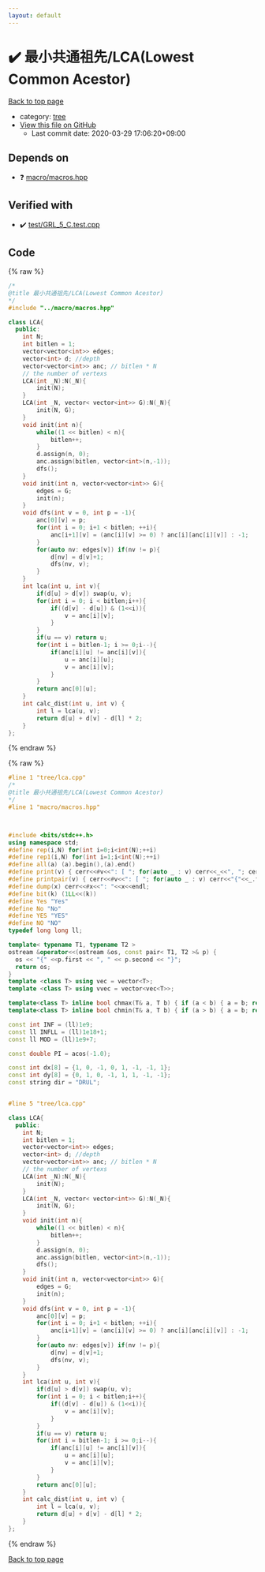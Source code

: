 ```yaml
---
layout: default
---
```


<!-- mathjax config similar to math.stackexchange -->
<script type="text/javascript" async
  src="https://cdnjs.cloudflare.com/ajax/libs/mathjax/2.7.5/MathJax.js?config=TeX-MML-AM_CHTML">
</script>
<script type="text/x-mathjax-config">
  MathJax.Hub.Config({
    TeX: { equationNumbers: { autoNumber: "AMS" }},
    tex2jax: {
      inlineMath: [ ['$','$'] ],
      processEscapes: true
    },
    "HTML-CSS": { matchFontHeight: false },
    displayAlign: "left",
    displayIndent: "2em"
  });
</script>

<script type="text/javascript" src="https://cdnjs.cloudflare.com/ajax/libs/jquery/3.4.1/jquery.min.js"></script>
<script src="https://cdn.jsdelivr.net/npm/jquery-balloon-js@1.1.2/jquery.balloon.min.js" integrity="sha256-ZEYs9VrgAeNuPvs15E39OsyOJaIkXEEt10fzxJ20+2I=" crossorigin="anonymous"></script>
<script type="text/javascript" src="../../assets/js/copy-button.js"></script>
<link rel="stylesheet" href="../../assets/css/copy-button.css" />


# :heavy_check_mark: 最小共通祖先/LCA(Lowest Common Acestor)

<a href="../../index.html">Back to top page</a>

* category: <a href="../../index.html#c0af77cf8294ff93a5cdb2963ca9f038">tree</a>
* <a href="{{ site.github.repository_url }}/blob/master/tree/lca.cpp">View this file on GitHub</a>
    - Last commit date: 2020-03-29 17:06:20+09:00




## Depends on

* :question: <a href="../macro/macros.hpp.html">macro/macros.hpp</a>


## Verified with

* :heavy_check_mark: <a href="../../verify/test/GRL_5_C.test.cpp.html">test/GRL_5_C.test.cpp</a>


## Code

<a id="unbundled"></a>
{% raw %}
```cpp
/*
@title 最小共通祖先/LCA(Lowest Common Acestor)
*/
#include "../macro/macros.hpp"

class LCA{
  public:
    int N;
    int bitlen = 1;
    vector<vector<int>> edges;
    vector<int> d; //depth
    vector<vector<int>> anc; // bitlen * N
    // the number of vertexs
    LCA(int _N):N(_N){
        init(N);
    }
    LCA(int _N, vector< vector<int>> G):N(_N){
        init(N, G);
    }
    void init(int n){
        while((1 << bitlen) < n){
            bitlen++;
        }
        d.assign(n, 0);
        anc.assign(bitlen, vector<int>(n,-1));
        dfs();
    }
    void init(int n, vector<vector<int>> G){
        edges = G;
        init(n);
    }
    void dfs(int v = 0, int p = -1){
        anc[0][v] = p;
        for(int i = 0; i+1 < bitlen; ++i){
            anc[i+1][v] = (anc[i][v] >= 0) ? anc[i][anc[i][v]] : -1;
        }
        for(auto nv: edges[v]) if(nv != p){
            d[nv] = d[v]+1;
            dfs(nv, v);
        }
    }
    int lca(int u, int v){
        if(d[u] > d[v]) swap(u, v);
        for(int i = 0; i < bitlen;i++){
            if((d[v] - d[u]) & (1<<i)){
                v = anc[i][v];
            }
        }
        if(u == v) return u;
        for(int i = bitlen-1; i >= 0;i--){
            if(anc[i][u] != anc[i][v]){
                u = anc[i][u];
                v = anc[i][v];
            }
        }
        return anc[0][u];
    }
    int calc_dist(int u, int v) {
		int l = lca(u, v);
		return d[u] + d[v] - d[l] * 2;
    }
};

```
{% endraw %}

<a id="bundled"></a>
{% raw %}
```cpp
#line 1 "tree/lca.cpp"
/*
@title 最小共通祖先/LCA(Lowest Common Acestor)
*/
#line 1 "macro/macros.hpp"



#include <bits/stdc++.h>
using namespace std;
#define rep(i,N) for(int i=0;i<int(N);++i)
#define rep1(i,N) for(int i=1;i<int(N);++i)
#define all(a) (a).begin(),(a).end()
#define print(v) { cerr<<#v<<": [ "; for(auto _ : v) cerr<<_<<", "; cerr<<"]"<<endl; }
#define printpair(v) { cerr<<#v<<": [ "; for(auto _ : v) cerr<<"{"<<_.first<<","<<_.second<<"}"<<", "; cerr<<"]"<<endl; }
#define dump(x) cerr<<#x<<": "<<x<<endl;
#define bit(k) (1LL<<(k))
#define Yes "Yes"
#define No "No"
#define YES "YES"
#define NO "NO"
typedef long long ll;

template< typename T1, typename T2 >
ostream &operator<<(ostream &os, const pair< T1, T2 >& p) {
  os << "{" <<p.first << ", " << p.second << "}";
  return os;
}
template <class T> using vec = vector<T>;
template <class T> using vvec = vector<vec<T>>;

template<class T> inline bool chmax(T& a, T b) { if (a < b) { a = b; return true; } return false; }
template<class T> inline bool chmin(T& a, T b) { if (a > b) { a = b; return true; } return false; }

const int INF = (ll)1e9;
const ll INFLL = (ll)1e18+1;
const ll MOD = (ll)1e9+7;

const double PI = acos(-1.0);

const int dx[8] = {1, 0, -1, 0, 1, -1, -1, 1};
const int dy[8] = {0, 1, 0, -1, 1, 1, -1, -1};
const string dir = "DRUL";


#line 5 "tree/lca.cpp"

class LCA{
  public:
    int N;
    int bitlen = 1;
    vector<vector<int>> edges;
    vector<int> d; //depth
    vector<vector<int>> anc; // bitlen * N
    // the number of vertexs
    LCA(int _N):N(_N){
        init(N);
    }
    LCA(int _N, vector< vector<int>> G):N(_N){
        init(N, G);
    }
    void init(int n){
        while((1 << bitlen) < n){
            bitlen++;
        }
        d.assign(n, 0);
        anc.assign(bitlen, vector<int>(n,-1));
        dfs();
    }
    void init(int n, vector<vector<int>> G){
        edges = G;
        init(n);
    }
    void dfs(int v = 0, int p = -1){
        anc[0][v] = p;
        for(int i = 0; i+1 < bitlen; ++i){
            anc[i+1][v] = (anc[i][v] >= 0) ? anc[i][anc[i][v]] : -1;
        }
        for(auto nv: edges[v]) if(nv != p){
            d[nv] = d[v]+1;
            dfs(nv, v);
        }
    }
    int lca(int u, int v){
        if(d[u] > d[v]) swap(u, v);
        for(int i = 0; i < bitlen;i++){
            if((d[v] - d[u]) & (1<<i)){
                v = anc[i][v];
            }
        }
        if(u == v) return u;
        for(int i = bitlen-1; i >= 0;i--){
            if(anc[i][u] != anc[i][v]){
                u = anc[i][u];
                v = anc[i][v];
            }
        }
        return anc[0][u];
    }
    int calc_dist(int u, int v) {
		int l = lca(u, v);
		return d[u] + d[v] - d[l] * 2;
    }
};

```
{% endraw %}

<a href="../../index.html">Back to top page</a>

